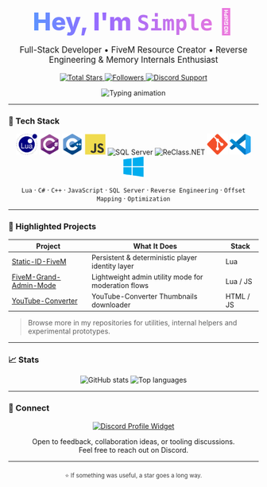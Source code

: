 <!-- HERO / HEADER -->
<div align="center">
  <h1 style="
    font-size:3.1rem;
    font-weight:800;
    margin:0 0 12px;
    background:linear-gradient(90deg,#47a3ff,#946bff 35%,#ff7bd5);
    -webkit-background-clip:text;
    color:transparent;
  ">
    Hey, I'm <code>Simple</code> 👋
  </h1>
  
  <p style="font-size:1.05rem;">
    Full-Stack Developer • FiveM Resource Creator • Reverse Engineering & Memory Internals Enthusiast
  </p>

  <!-- Quick Badges -->
  <p>
    <a href="https://github.com/MrSimpleJS?tab=repositories">
      <img src="https://img.shields.io/github/stars/MrSimpleJS?label=Stars&logo=github&color=4C8EDA&style=flat-square" alt="Total Stars" />
    </a>
    <a href="https://github.com/MrSimpleJS">
      <img src="https://img.shields.io/github/followers/MrSimpleJS?label=Followers&logo=github&color=4C8EDA&style=flat-square" alt="Followers" />
    </a>
    <a href="https://discord.gg/cvx7EmAtxd">
      <img src="https://img.shields.io/badge/Discord-Support%20Server-5865F2?logo=discord&logoColor=white&style=flat-square" alt="Discord Support" />
    </a>
  </p>

  <!-- Typing (optional aesthetic) -->
  <img src="https://readme-typing-svg.herokuapp.com?font=Fira+Code&weight=600&size=20&pause=1300&duration=3200&color=4C8EDA&center=true&vCenter=true&width=520&lines=Building+FiveM+Tools+and+Utilities;Optimizing+Scripts+and+Server+Performance;Exploring+Memory+Layouts+%26+Offsets" alt="Typing animation" />
</div>

---

### 🧰 Tech Stack

<div align="center">
  <img alt="Lua" src="https://raw.githubusercontent.com/devicons/devicon/master/icons/lua/lua-original.svg" height="42" />
  <img alt="C#" src="https://raw.githubusercontent.com/devicons/devicon/master/icons/csharp/csharp-original.svg" height="42" />
  <img alt="C++" src="https://raw.githubusercontent.com/devicons/devicon/master/icons/cplusplus/cplusplus-original.svg" height="42" />
  <img alt="JavaScript" src="https://raw.githubusercontent.com/devicons/devicon/master/icons/javascript/javascript-original.svg" height="42" />
  <img alt="SQL Server" src="https://upload.wikimedia.org/wikipedia/commons/8/87/Sql_data_base_with_logo.png" height="42" />
  <img alt="ReClass.NET" src="https://avatars.githubusercontent.com/u/36203059?s=200&v=4" height="42" />
  <img alt="Git" src="https://raw.githubusercontent.com/devicons/devicon/master/icons/git/git-original.svg" height="42" />
  <img alt="VS Code" src="https://raw.githubusercontent.com/devicons/devicon/master/icons/vscode/vscode-original.svg" height="42" />
  <img alt="Windows" src="https://raw.githubusercontent.com/devicons/devicon/master/icons/windows8/windows8-original.svg" height="42" />
</div>

<p align="center">
  <code>Lua</code> · <code>C#</code> · <code>C++</code> · <code>JavaScript</code> · <code>SQL Server</code> · <code>Reverse Engineering</code> · <code>Offset Mapping</code> · <code>Optimization</code>
</p>

---

### 🚀 Highlighted Projects

| Project | What It Does | Stack |
|--------|---------------|-------|
| [Static-ID-FiveM](https://github.com/MrSimpleJS/Static-ID-FiveM) | Persistent & deterministic player identity layer | Lua |
| [FiveM-Grand-Admin-Mode](https://github.com/MrSimpleJS/FiveM-Grand-Admin-Mode) | Lightweight admin utility mode for moderation flows | Lua / JS |
| [YouTube-Converter](https://github.com/MrSimpleJS/YouTube-Converter) | YouTube-Converter Thumbnails downloader | HTML / JS |

> Browse more in my repositories for utilities, internal helpers and experimental prototypes.

---

### 📈 Stats

<div align="center">
  <img height="155" src="https://github-readme-stats.vercel.app/api?username=MrSimpleJS&show_icons=true&theme=tokyonight&hide_border=true&rank_icon=github" alt="GitHub stats" />
  <img height="155" src="https://github-readme-stats.vercel.app/api/top-langs/?username=MrSimpleJS&layout=compact&langs_count=8&theme=tokyonight&hide_border=true" alt="Top languages" />
</div>

<!-- Optional streak (uncomment if you want it)
<div align="center">
  <img height="165" src="https://streak-stats.demolab.com?user=MrSimpleJS&theme=tokyonight&hide_border=true" alt="GitHub streak" />
</div>
-->

---

### 🤝 Connect

<div align="center" style="margin: 0 0 18px;">
 
</div>

<div align="center">
  <!-- Discord Widget Embed -->
  <a href="https://discord.gg/cvx7EmAtxd" target="_blank">
    <img src="https://discord.c99.nl/widget/theme-4/242294112445792258.png" alt="Discord Profile Widget" />
  </a>
</div>

<p align="center">
  Open to feedback, collaboration ideas, or tooling discussions.<br>
  Feel free to reach out on Discord.
</p>

---

<div align="center" style="opacity:0.85;">
  <sub>⭐ If something was useful, a star goes a long way.</sub>
</div>

